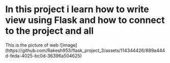 <h1>In this project i learn how to write view using Flask and how to connect to the project and all</h1>
This is the picture of web
![image](https://github.com/Rakesh953/flask_project_3/assets/114344426/889a444d-feda-4025-bc0d-36396a504625)
